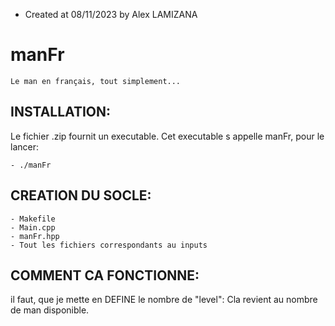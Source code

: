 - Created at 08/11/2023 by Alex LAMIZANA
# manFr
    Le man en français, tout simplement...

## INSTALLATION:
Le fichier .zip fournit un executable.
Cet executable s appelle manFr, pour le lancer:

    - ./manFr

## CREATION DU SOCLE:

    - Makefile
    - Main.cpp
    - manFr.hpp
    - Tout les fichiers correspondants au inputs

## COMMENT CA FONCTIONNE:

il faut, que je mette en DEFINE le nombre de "level":
Cla revient au nombre de man disponible.


